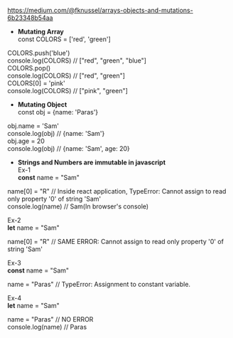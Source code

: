 https://medium.com/@fknussel/arrays-objects-and-mutations-6b23348b54aa	


* __Mutating Array__   
const COLORS = ['red', 'green']   

COLORS.push('blue')   
console.log(COLORS) // ["red", "green", "blue"]   
COLORS.pop()   
console.log(COLORS) // ["red", "green"]   
COLORS[0] = 'pink'   
console.log(COLORS) // ["pink", "green"]   


* __Mutating Object__   
const obj = {name: 'Paras'}   

obj.name = 'Sam'   
console.log(obj) // {name: 'Sam'}   
obj.age = 20   
console.log(obj) // {name: 'Sam', age: 20}   


* __Strings and Numbers are immutable in javascript__   
Ex-1   
__const__ name = "Sam"   

name[0] = "R" // Inside react application, TypeError: Cannot assign to read only property '0' of string 'Sam'   
console.log(name) // Sam(In browser's console)   

Ex-2   
__let__ name = "Sam"   

name[0] = "R" // SAME ERROR: Cannot assign to read only property '0' of string 'Sam'   

Ex-3   
__const__ name = "Sam"   

name = "Paras" // TypeError: Assignment to constant variable.	

Ex-4   
__let__ name = "Sam"   

name = "Paras" // NO ERROR	
console.log(name) // Paras	